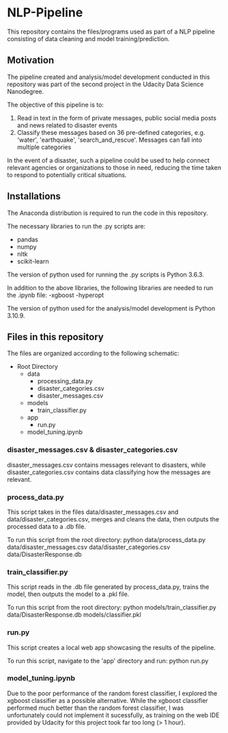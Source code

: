 # NLP-Pipeline
This repository contains the files/programs used as part of a NLP pipeline consisting of data cleaning and model training/prediction. 

## Motivation

The pipeline created and analysis/model development conducted in this repository was part of the second project in the Udacity Data Science Nanodegree.

The objective of this pipeline is to:
1. Read in text in the form of private messages, public social media posts and news related to disaster events
2. Classify these messages based on 36 pre-defined categories, e.g. 'water', 'earthquake', 'search_and_rescue'. Messages can fall into multiple categories

In the event of a disaster, such a pipeline could be used to help connect relevant agencies or organizations to those in need, reducing the time taken to respond to potentially critical situations.

## Installations
The Anaconda distribution is required to run the code in this repository.

The necessary libraries to run the .py scripts are: 
- pandas
- numpy
- nltk
- scikit-learn

The version of python used for running the .py scripts is Python 3.6.3. 

In addition to the above libraries, the following libraries are needed to run the .ipynb file:
-xgboost
-hyperopt

The version of python used for the analysis/model development is Python 3.10.9. 

## Files in this repository
The files are organized according to the following schematic:
- Root Directory
    - data
        - processing_data.py
        - disaster_categories.csv
        - disaster_messages.csv
    - models
        - train_classifier.py
    - app
        - run.py
    - model_tuning.ipynb

### disaster_messages.csv & disaster_categories.csv

disaster_messages.csv contains messages relevant to disasters, while disaster_categories.csv contains data classifying how the messages are relevant.

### process_data.py

This script takes in the files data/disaster_messages.csv and data/disaster_categories.csv, merges and cleans the data, then outputs the processed data to a .db file.

To run this script from the root directory: python data/process_data.py data/disaster_messages.csv data/disaster_categories.csv data/DisasterResponse.db

### train_classifier.py

This script reads in the .db file generated by process_data.py, trains the model, then outputs the model to a .pkl file.

To run this script from the root directory: python models/train_classifier.py data/DisasterResponse.db models/classifier.pkl

### run.py

This script creates a local web app showcasing the results of the pipeline.

To run this script, navigate to the 'app' directory and run: python run.py

### model_tuning.ipynb

Due to the poor performance of the random forest classifier, I explored the xgboost classifier as a possible alternative. While the xgboost classifier performed much better than the random forest classifier, I was unfortunately could not implement it sucessfully, as training on the web IDE provided by Udacity for this project took far too long (> 1 hour). 
